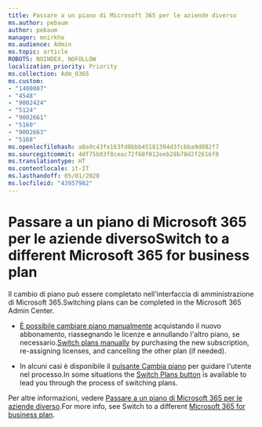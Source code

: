 ```yaml
---
title: Passare a un piano di Microsoft 365 per le aziende diverso
ms.author: pebaum
author: pebaum
manager: mnirkhe
ms.audience: Admin
ms.topic: article
ROBOTS: NOINDEX, NOFOLLOW
localization_priority: Priority
ms.collection: Adm_O365
ms.custom:
- "1400007"
- "4548"
- "9002424"
- "5124"
- "9002661"
- "5160"
- "9002663"
- "5168"
ms.openlocfilehash: a0a9c43fe163fd8bbb45181394d3fcbba9d082f7
ms.sourcegitcommit: 4df75b03f8ceac72f68f012eeb28b78d2f2616f8
ms.translationtype: HT
ms.contentlocale: it-IT
ms.lasthandoff: 05/01/2020
ms.locfileid: "43957982"
---
```

# <a name="switch-to-a-different-microsoft-365-for-business-plan"></a><span data-ttu-id="d8f46-102">Passare a un piano di Microsoft 365 per le aziende diverso</span><span class="sxs-lookup"><span data-stu-id="d8f46-102">Switch to a different Microsoft 365 for business plan</span></span>

<span data-ttu-id="d8f46-103">Il cambio di piano può essere completato nell'interfaccia di amministrazione di Microsoft 365.</span><span class="sxs-lookup"><span data-stu-id="d8f46-103">Switching plans can be completed in the Microsoft 365 Admin Center.</span></span>

- <span data-ttu-id="d8f46-104">[È possibile cambiare piano manualmente](https://docs.microsoft.com/microsoft-365/commerce/subscriptions/switch-plans-manually) acquistando il nuovo abbonamento, riassegnando le licenze e annullando l'altro piano, se necessario.</span><span class="sxs-lookup"><span data-stu-id="d8f46-104">[Switch plans manually](https://docs.microsoft.com/microsoft-365/commerce/subscriptions/switch-plans-manually) by purchasing the new subscription, re-assigning licenses, and cancelling the other plan (if needed).</span></span>

- <span data-ttu-id="d8f46-105">In alcuni casi è disponibile il [pulsante Cambia piano](https://docs.microsoft.com/microsoft-365/commerce/subscriptions/switch-to-a-different-plan#use-the-switch-plans-button) per guidare l'utente nel processo.</span><span class="sxs-lookup"><span data-stu-id="d8f46-105">In some situations the [Switch Plans button](https://docs.microsoft.com/microsoft-365/commerce/subscriptions/switch-to-a-different-plan#use-the-switch-plans-button) is available to lead you through the process of switching plans.</span></span>

<span data-ttu-id="d8f46-106">Per altre informazioni, vedere [Passare a un piano di Microsoft 365 per le aziende diverso](https://docs.microsoft.com/it-IT/microsoft-365/commerce/subscriptions/switch-to-a-different-plan).</span><span class="sxs-lookup"><span data-stu-id="d8f46-106">For more info, see Switch to a different [Microsoft 365 for business plan](https://docs.microsoft.com/it-IT/microsoft-365/commerce/subscriptions/switch-to-a-different-plan).</span></span>
